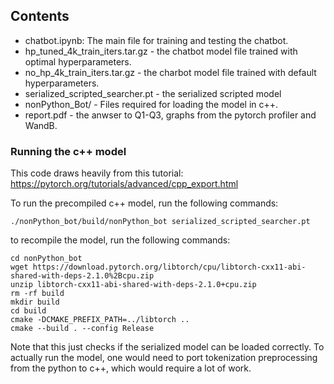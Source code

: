## Contents

- chatbot.ipynb: The main file for training and testing the chatbot.
- hp_tuned_4k_train_iters.tar.gz - the chatbot model file trained with optimal hyperparameters.
- no_hp_4k_train_iters.tar.gz - the charbot model file trained with default hyperparameters.
- serialized_scripted_searcher.pt - the serialized scripted model
- nonPython_Bot/ - Files required for loading the model in c++.
- report.pdf - the anwser to Q1-Q3, graphs from the pytorch profiler and WandB.

### Running the c++ model

This code draws heavily from this tutorial: https://pytorch.org/tutorials/advanced/cpp_export.html

 To run the precompiled c++ model, run the following commands:

```
./nonPython_bot/build/nonPython_bot serialized_scripted_searcher.pt 
```

to recompile the model, run the following commands:

```
cd nonPython_bot
wget https://download.pytorch.org/libtorch/cpu/libtorch-cxx11-abi-shared-with-deps-2.1.0%2Bcpu.zip
unzip libtorch-cxx11-abi-shared-with-deps-2.1.0+cpu.zip
rm -rf build 
mkdir build 
cd build 
cmake -DCMAKE_PREFIX_PATH=../libtorch ..
cmake --build . --config Release
```

Note that this just checks if the serialized model can be loaded correctly. To actually run the model, one would need to port tokenization preprocessing from the python to c++, which would require a lot of work.